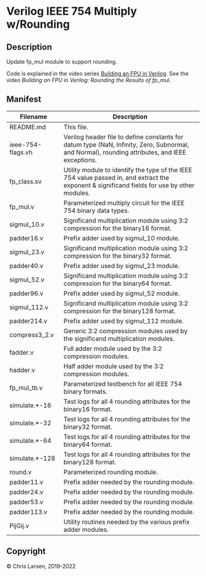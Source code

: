 # Verilog IEEE 754 Multiply w/Rounding

## Description

Update fp_mul module to support rounding.

Code is explained in the video series [Building an FPU in Verilog](https://www.youtube.com/watch?v=rYkVdJnVJFQ&list=PLlO9sSrh8HrwcDHAtwec1ycV-m50nfUVs).
See the video *Building an FPU in Verilog: Rounding the Results of fp_mul*.

## Manifest

|   Filename   |                        Description                        |
|--------------|-----------------------------------------------------------|
| README.md | This file. |
| ieee-754-flags.vh | Verilog header file to define constants for datum type (NaN, Infinity, Zero, Subnormal, and Normal), rounding attributes, and IEEE exceptions. |
| fp_class.sv | Utility module to identify the type of the IEEE 754 value passed in, and extract the exponent & significand fields for use by other modules. |
| fp_mul.v  | Parameterized multiply circuit for the IEEE 754 binary data types. |
| sigmul_10.v | Significand multiplication module using 3:2 compression for the binary16 format. |
| padder16.v | Prefix adder used by sigmul_10 module. |
| sigmul_23.v | Significand multiplication module using 3:2 compression for the binary32 format. |
| padder40.v | Prefix adder used by sigmul_23 module. |
| sigmul_52.v | Significand multiplication module using 3:2 compression for the binary64 format. |
| padder96.v | Prefix adder used by sigmul_52 module. |
| sigmul_112.v | Significand multiplication module using 3:2 compression for the binary128 format. |
| padder214.v | Prefix adder used by sigmul_112 module. |
| compress3_2.v | Generic 3:2 compression modules used by the significand multiplication modules. |
| fadder.v | Full adder module used by the 3:2 compression modules. |
| hadder.v | Half adder module used by the 3:2 compression modules. |
| fp_mul_tb.v | Parameterized testbench for all IEEE 754 binary formats. |
| simulate.\*-16 | Test logs for all 4 rounding attributes for the binary16 format. |
| simulate.\*-32 | Test logs for all 4 rounding attributes for the binary32 format. |
| simulate.\*-64 | Test logs for all 4 rounding attributes for the binary64 format. |
| simulate.\*-128 | Test logs for all 4 rounding attributes for the binary128 format. |
| round.v | Parameterized rounding module. |
| padder11.v | Prefix adder needed by the rounding module. |
| padder24.v | Prefix adder needed by the rounding module. |
| padder53.v | Prefix adder needed by the rounding module. |
| padder113.v | Prefix adder needed by the rounding module. |
| PijGij.v | Utility routines needed by the various prefix adder modules. |

## Copyright

:copyright: Chris Larsen, 2019-2022
